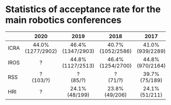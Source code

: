 Statistics of acceptance rate for the main robotics conferences
=====

|      |         2020         |         2019         |         2018         |         2017        |
|------|:--------------------:|:--------------------:|:--------------------:|:-------------------:|
| ICRA | 44.0%<br>(1277/2902) | 46.4%<br>(1347/2903) | 40.7%<br>(1052/2586) | 41.0%<br>(939/2289) |
| IROS |           ?          | 44.8%<br>(1127/2513) | 46.4%<br>(1254/2700) | 44.8%<br>(970/2164) |
| RSS  |     ?<br>(103/?)     |      ?<br>(85/?)     |      ?<br>(71/?)     |  39.7%<br>(75/189)  |
| HRI  |           ?          |   24.1%<br>(48/199)  |   23.8%<br>(49/206)  |  24.1%<br>(51/211)  |